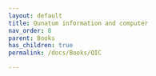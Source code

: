 ```yaml
---
layout: default
title: Qunatum information and computer
nav_order: 8
parent: Books
has_children: true
permalink: /docs/Books/QIC

---
```

